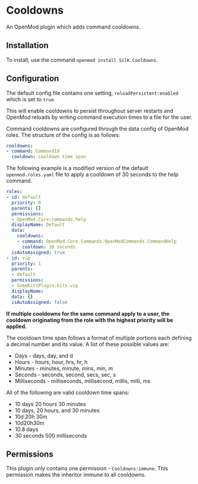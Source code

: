 # Cooldowns
An OpenMod plugin which adds command cooldowns.

## Installation

To install, use the command `openmod install SilK.Cooldowns`.

## Configuration

The default config file contains one setting, `reloadPersistent:enabled` which is set to `true`.

This will enable cooldowns to persist throughout server restarts and OpenMod reloads by writing command execution times to a file for the user.

Command cooldowns are configured through the data config of OpenMod roles. The structure of the config is as follows:
```yaml
cooldowns:
- command: CommandId
  cooldown: cooldown time span
```

The following example is a modified version of the default `openmod.roles.yaml` file to apply a cooldown of 30 seconds to the help command.
```yaml
roles:
- id: default
  priority: 0
  parents: []
  permissions:
  - OpenMod.Core:commands.help
  displayName: Default
  data:
    cooldowns:
    - command: OpenMod.Core.Commands.OpenModCommands.CommandHelp
      cooldown: 30 seconds
  isAutoAssigned: true
- id: vip
  priority: 1
  parents:
  - default
  permissions:
  - SomeKitsPlugin:kits.vip
  displayName: 
  data: {}
  isAutoAssigned: false
```

**If multiple cooldowns for the same command apply to a user, the cooldown originating from the role with the highest priority will be applied.**

The cooldown time span follows a format of multiple portions each defining a decimal number and its value. A list of these possible values are:
- Days - days, day, and d
- Hours - hours, hour, hrs, hr, h
- Minutes - minutes, minute, mins, min, m
- Seconds - seconds, second, secs, sec, s
- Milliseconds - milliseconds, millisecond, millis, milli, ms

All of the following are valid cooldown time spans:
- 10 days 20 hours 30 minutes
- 10 days, 20 hours, and 30 minutes
- 10d 20h 30m
- 10d20h30m
- 10.8 days
- 30 seconds 500 milliseconds

## Permissions
This plugin only contains one permission - `Cooldowns:immune`. This permission makes the inheritor immune to all cooldowns.
